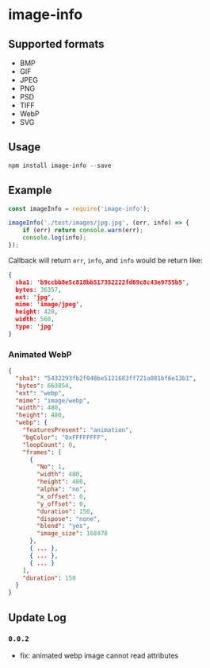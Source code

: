 image-info
==========

## Supported formats

* BMP
* GIF
* JPEG
* PNG
* PSD
* TIFF
* WebP
* SVG

## Usage

```powershell
npm install image-info --save
```

## Example

```javascript
const imageInfo = require('image-info');

imageInfo('./test/images/jpg.jpg', (err, info) => {
    if (err) return console.warn(err);
    console.log(info);
});
```

Callback will return `err`, `info`, and `info` would be return like:

```json
{
  sha1: 'b9ccbb8e5c818bb517352222fd69c8c43e9755b5',
  bytes: 36357,
  ext: 'jpg',
  mime: 'image/jpeg',
  height: 420,
  width: 560,
  type: 'jpg'
}
```

### Animated WebP

```json
{
  "sha1": "5432293fb2f048be5121683ff721a081bf6e13b1",
  "bytes": 663854,
  "ext": "webp",
  "mime": "image/webp",
  "width": 480,
  "height": 480,
  "webp": {
    "featuresPresent": "animation",
    "bgColor": "0xFFFFFFFF",
    "loopCount": 0,
    "frames": [
      {
        "No": 1,
        "width": 480,
        "height": 480,
        "alpha": "no",
        "x_offset": 0,
        "y_offset": 0,
        "duration": 150,
        "dispose": "none",
        "blend": "yes",
        "image_size": 168478
      },
      { ... },
      { ... },
      { ... }
    ],
    "duration": 150
  }
}
```

## Update Log

### `0.0.2`

* fix: animated webp image cannot read attributes